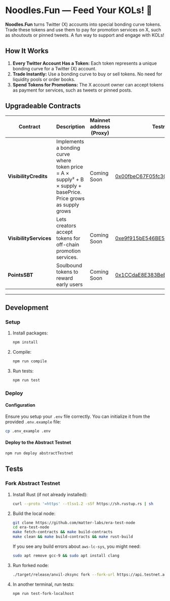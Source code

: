 # Noodles.Fun — Feed Your KOLs! 🍜

**Noodles.Fun** turns Twitter (X) accounts into special bonding curve tokens. Trade these tokens and use them to pay for promotion services on X, such as shoutouts or pinned tweets. A fun way to support and engage with KOLs!

## How It Works

1. **Every Twitter Account Has a Token:** Each token represents a unique bonding curve for a Twitter (X) account.
2. **Trade Instantly:** Use a bonding curve to buy or sell tokens. No need for liquidity pools or order books.
3. **Spend Tokens for Promotions:** The X account owner can accept tokens as payment for services, such as tweets or pinned posts.

## Upgradeable Contracts

|Contract|Description|Mainnet address (Proxy)|Testnet address (Proxy)|
|--------|--------------------|---------------|---------------|
| **VisibilityCredits**  | Implements a bonding curve where token price = A × supply² + B × supply + basePrice. Price grows as supply grows | Coming Soon      | [0x00fbeC67F05fc30898670BB7510863216E4d2C95](https://explorer.testnet.abs.xyz/address/0x00fbeC67F05fc30898670BB7510863216E4d2C95)        |
| **VisibilityServices** | Lets creators accept tokens for off-chain promotion services.                                                   | Coming Soon      | [0xe9f915bE546BE513c880E39E515D52002ced7c7b](https://explorer.testnet.abs.xyz/address/0xe9f915bE546BE513c880E39E515D52002ced7c7b)        |
| **PointsSBT**  | Soulbound tokens to reward early users | Coming Soon      | [0x1CCdaE8E383BeBea43D23DA0cbf1fC421fa485d0](https://explorer.testnet.abs.xyz/address/0x1CCdaE8E383BeBea43D23DA0cbf1fC421fa485d0)        |

---

## Development

### Setup

1. Install packages:

   ```bash
   npm install
   ```

2. Compile:

   ```bash
   npm run compile
   ```

3. Run tests:

   ```bash
   npm run test
   ```

### Deploy

#### Configuration

Ensure you setup your `.env` file correctly. You can initialize it from the provided `.env.example` file:

   ```bash
   cp .env_example .env
   ```

#### Deploy to the Abstract Testnet

   ```bash
   npm run deploy abstractTestnet
   ```

## Tests

### Fork Abstract Testnet

1. Install Rust (if not already installed):

   ```bash
   curl --proto '=https' --tlsv1.2 -sSf https://sh.rustup.rs | sh
   ```

2. Build the local node:

   ```bash
   git clone https://github.com/matter-labs/era-test-node
   cd era-test-node
   make fetch-contracts && make build-contracts
   make clean && make build-contracts && make rust-build
   ```

   If you see any build errors about `aws-lc-sys`, you might need:

   ```bash
   sudo apt remove gcc-9 && sudo apt install clang
   ```

3. Run forked node:

   ```bash
   ./target/release/anvil-zksync fork --fork-url https://api.testnet.abs.xyz --fork-block-number 3558125
   ```

4. In another terminal, run tests:

   ```bash
   npm run test-fork-localhost
   ```
